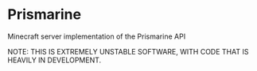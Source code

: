 # Prismarine
Minecraft server implementation of the Prismarine API

NOTE: THIS IS EXTREMELY UNSTABLE SOFTWARE, WITH CODE THAT IS HEAVILY IN DEVELOPMENT.
